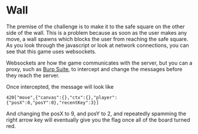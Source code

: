 # Wall

The premise of the challenge is to make it to the safe square on the other side of the wall. This is a problem because as soon as the user makes any move, a wall spawns which blocks the user from reaching the safe square. As you look through the javascript or look at network connections, you can see that this game uses websockets.

Websockets are how the game communicates with the server, but you can a proxy, such as [Burp Suite](https://portswigger.net/burp), to intercept and change the messages before they reach the server.

Once intercepted, the message will look like 
```
420["move",{"canvas":{},"ctx":{},"player":{"posX":0,"posY":0},"recentKey":3}]
```

And changing the posX to 9, and posY to 2, and repeatedly spamming the right arrow key will eventually give you the flag once all of the board turned red.